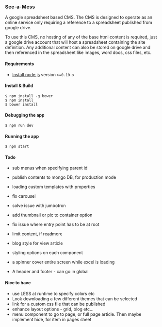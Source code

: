 ### See-a-Mess

A google spreadsheet based CMS. The CMS is designed to operate as an online service only requiring a reference to a spreadsheet published from google drive. 

To use this CMS, no hosting of any of the base html content is required, just a google drive account that will host a spreadsheet containing the site definition. Any additional content can also be stored on google drive and then referenced in the spreadsheet like images, word docs, css files, etc.

#### Requirements

- [Install node.js](http://nodejs.org/) version `>=0.10.x`
    
#### Install & Build

    $ npm install -g bower
    $ npm install
    $ bower install

#### Debugging the app

    $ npm run dev
    
#### Running the app

    $ npm start

#### Todo

 - sub menus when specifying parent id
 - publish contents to mongo DB, for production mode
 - loading custom templates with properties

 - fix carousel
 - solve issue with jumbotron
 - add thumbnail or pic to container option
 - fix issue where entry point has to be at root
 - limit content, if readmore

 - blog style for view article
 - styling options on each component
 - a spinner cover entire screen while excel is loading
 - A header and footer - can go in global

 
#### Nice to have

 - use LESS at runtime to specify colors etc
 - Look downloading a few different themes that can be selected
 - link for a custom css file that can be published
 - enhance layout options - grid, blog etc...
 - menu component to go to page, or full page article. Then maybe implement hide, for item in pages sheet
